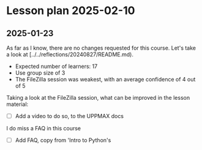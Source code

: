 # Lesson plan 2025-02-10

## 2025-01-23

As far as I know, there are no changes requested for this course.
Let's take a look at [../../reflections/20240827/README.md).

- Expected number of learners: 17
- Use group size of 3
- The FileZilla session was weakest,
  with an average confidence of 4 out of 5

Taking a look at the FileZilla session,
what can be improved in the lesson material:

- [ ] Add a video to do so, to the UPPMAX docs

I do miss a FAQ in this course

- [ ] Add FAQ, copy from 'Intro to Python's
